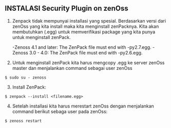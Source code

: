 ## INSTALASI Security Plugin on zenOss


1. Zenpack tidak mempunyai installasi yang spesial. Berdasarkan versi dari zenOss yang kita install maka kita menginstall zenPacknya. Kita akan membutuhkan (.egg) untuk memverifikasi package yang kita punya untuk menginstall zenPack.

   -Zenoss 4.1 and later: The ZenPack file must end with -py2.7.egg.
   -Zenoss 3.0 - 4.0: The ZenPack file must end with -py2.6.egg.
2. Untuk menginstall zenPack kita harus mengcopy .egg ke server zenOss master dan menjalankan command sebagai user zenOss

  ```
  $ sudo su - zenoss
  ```
3. Install ZenPack:

  ```
  $ zenpack --install <filename.egg>
  ```
4. Setelah installasi kita harus merestart zenOss dengan menjalankan command berikut sebaga user pada zenOss:

  ```
  $ zenoss restart
  ```